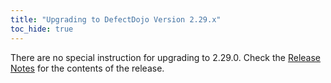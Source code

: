 ```yaml
---
title: "Upgrading to DefectDojo Version 2.29.x"
toc_hide: true
---
```

There are no special instruction for upgrading to 2.29.0. Check the [Release Notes](https://github.com/DefectDojo/django-DefectDojo/releases/tag/2.29.0) for the contents of the release.
